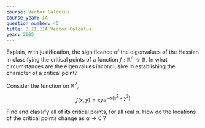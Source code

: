 ```yaml
---
course: Vector Calculus
course_year: IA
question_number: 45
title: 3.II.11A Vector Calculus
year: 2005
---
```



Explain, with justification, the significance of the eigenvalues of the Hessian in classifying the critical points of a function $f: \mathbb{R}^{n} \rightarrow \mathbb{R}$. In what circumstances are the eigenvalues inconclusive in establishing the character of a critical point?

Consider the function on $\mathbb{R}^{2}$,

$$f(x, y)=x y e^{-\alpha\left(x^{2}+y^{2}\right)}$$

Find and classify all of its critical points, for all real $\alpha$. How do the locations of the critical points change as $\alpha \rightarrow 0$ ?
